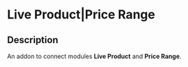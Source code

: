 # Live Product|Price Range

## Description
An addon to connect modules **Live Product** and **Price Range**.
